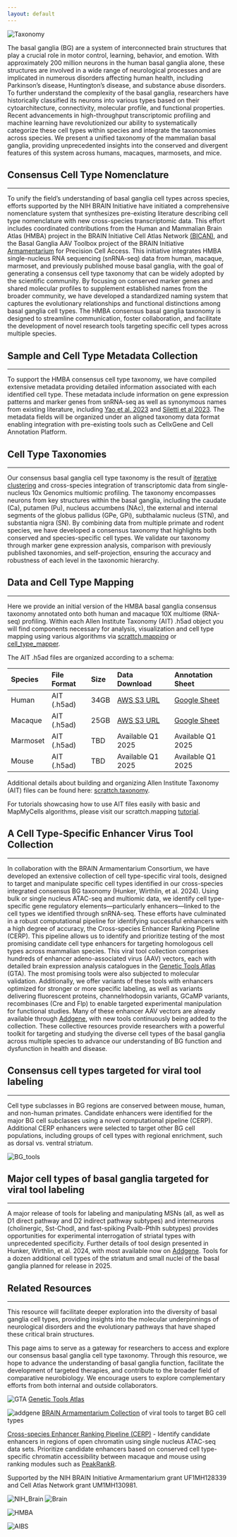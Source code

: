 ```yaml
---
layout: default
---
```


![Taxonomy](./assets/images/lowres_taxonomy.png)

The basal ganglia (BG) are a system of interconnected brain structures that play a crucial role in motor control, learning, behavior, and emotion. With approximately 200 million neurons in the human basal ganglia alone, these structures are involved in a wide range of neurological processes and are implicated in numerous disorders affecting human health, including Parkinson’s disease, Huntington’s disease, and substance abuse disorders. To further understand the complexity of the basal ganglia, researchers have historically classified its neurons into various types based on their cytoarchitecture, connectivity, molecular profile, and functional properties. Recent advancements in high-throughput transcriptomic profiling and machine learning have revolutionized our ability to systematically categorize these cell types within species and integrate the taxonomies across species. We present a unified taxonomy of the mammalian basal ganglia, providing unprecedented insights into the conserved and divergent features of this system across humans, macaques, marmosets, and mice. 

## **Consensus Cell Type Nomenclature**
* * *

To unify the field’s understanding of basal ganglia cell types across species, efforts supported by the NIH BRAIN Initiative have initiated a comprehensive nomenclature system that synthesizes pre-existing literature describing cell type nomenclature with new cross-species transcriptomic data. This effort includes coordinated contributions from the Human and Mammalian Brain Atlas (HMBA) project in the BRAIN Initiative Cell Atlas Network [(BICAN)](https://braininitiative.nih.gov/research/tools-and-technologies-brain-cells-and-circuits/brain-initiative-cell-atlas-network), and the Basal Ganglia AAV Toolbox project of the BRAIN Initiative [Armamentarium](https://braininitiative.nih.gov/research/tools-and-technologies-brain-cells-and-circuits/armamentarium-precision-brain-cell-access) for Precision Cell Access. This initiative integrates HMBA single-nucleus RNA sequencing (snRNA-seq) data from human, macaque, marmoset, and previously published mouse basal ganglia, with the goal of generating a consensus cell type taxonomy that can be widely adopted by the scientific community. By focusing on conserved marker genes and shared molecular profiles to supplement established names from the broader community, we have developed a standardized naming system that captures the evolutionary relationships and functional distinctions among basal ganglia cell types. The HMBA consensus basal ganglia taxonomy is designed to streamline communication, foster collaboration, and facilitate the development of novel research tools targeting specific cell types across multiple species. 

## **Sample and Cell Type Metadata Collection**
* * *

To support the HMBA consensus cell type taxonomy, we have compiled extensive metadata providing detailed information associated with each identified cell type. These metadata include information on gene expression patterns and marker genes from snRNA-seq as well as synonymous names from existing literature, including [Yao et al. 2023](https://www.nature.com/articles/s41586-023-06812-z) and [Siletti et al 2023](https://www.science.org/doi/10.1126/science.add7046). The metadata fields will be organized under an aligned taxonomy data format enabling integration with pre-existing tools such as CellxGene and Cell Annotation Platform.  

## **Cell Type Taxonomies** 
* * *

Our consensus basal ganglia cell type taxonomy is the result of [iterative clustering](https://github.com/AllenInstitute/transcriptomic_clustering) and cross-species integration of transcriptomic data from single-nucleus 10x Genomics multiomic profiling. The taxonomy encompasses neurons from key structures within the basal ganglia, including the caudate (Ca), putamen (Pu), nucleus accumbens (NAc), the external and internal segments of the globus pallidus (GPe, GPi), subthalamic nucleus (STN), and substantia nigra (SN). By combining data from multiple primate and rodent species, we have developed a consensus taxonomy that highlights both conserved and species-specific cell types. We validate our taxonomy through marker gene expression analysis, comparison with previously published taxonomies, and self-projection, ensuring the accuracy and robustness of each level in the taxonomic hierarchy. 

## **Data and Cell Type Mapping**
* * *

Here we provide an initial version of the HMBA basal ganglia consensus taxonomy annotated onto both human and macaque 10X multiome (RNA-seq) profiling. Within each Allen Institute Taxonomy (AIT) .h5ad object you will find components necessary for analysis, visualization and cell type mapping using various algorithms via [scrattch.mapping](https://github.com/AllenInstitute/scrattch.mapping) or [cell_type_mapper](https://github.com/AllenInstitute/cell_type_mapper). 

The AIT .h5ad files are organized according to a schema: 

| Species        | File Format  | Size          | Data Download     | Annotation Sheet |
|:---------------|:-------------|:--------------|:------------------|:-----------------|
| Human          | AIT (.h5ad)  | 34GB          | [AWS S3 URL](https://released-taxonomies-802451596237-us-west-2.s3.us-west-2.amazonaws.com/HMBA/BasalGanglia/HMBA_Human_BG_082024_AIT.h5ad)        | [Google Sheet](https://docs.google.com/spreadsheets/d/1P0AnChVqlkCDawg_-ggTY0PIjHvxDyfAmx_p9H4S6PQ/edit?usp=sharing)
| Macaque        | AIT (.h5ad)  | 25GB          | [AWS S3 URL](https://released-taxonomies-802451596237-us-west-2.s3.us-west-2.amazonaws.com/HMBA/BasalGanglia/HMBA_Macaque_BG_082024_AIT.h5ad)        | [Google Sheet](https://docs.google.com/spreadsheets/d/1eh_fetTw6rQNmd53n2W6CbmrjgBTJsShqFtewL7VliQ/edit?usp=sharing) 
| Marmoset       | AIT (.h5ad)  | TBD           | Available Q1 2025 | Available Q1 2025
| Mouse          | AIT (.h5ad)  | TBD           | Available Q1 2025 | Available Q1 2025

Additional details about building and organizing Allen Institute Taxonomy (AIT) files can be found here: [scrattch.taxonomy](https://github.com/AllenInstitute/scrattch.taxonomy). 

For tutorials showcasing how to use AIT files easily with basic and MapMyCells algorithms, please visit our scrattch.mapping [tutorial](https://github.com/AllenInstitute/scrattch.mapping/blob/main/examples/mapping.md). 

## **A Cell Type-Specific Enhancer Virus Tool Collection** 
* * *

In collaboration with the BRAIN Armamentarium Consortium, we have developed an extensive collection of cell type-specific viral tools, designed to target and manipulate specific cell types identified in our cross-species integrated consensus BG taxonomy (Hunker, Wirthlin, et al. 2024). Using bulk or single nucleus ATAC-seq and multiomic data, we identify cell type-specific gene regulatory elements—particularly enhancers—linked to the cell types we identified through snRNA-seq. These efforts have culminated in a robust computational pipeline for identifying successful enhancers with a high degree of accuracy, the Cross-species Enhancer Ranking Pipeline (CERP). This pipeline allows us to identify and prioritize testing of the most promising candidate cell type enhancers for targeting homologous cell types across mammalian species. This viral tool collection comprises hundreds of enhancer adeno-associated virus (AAV) vectors, each with detailed brain expression analysis catalogues in the [Genetic Tools Atlas](https://portal.brain-map.org/genetic-tools/genetic-tools-atlas) (GTA). The most promising tools were also subjected to molecular validation. Additionally, we offer variants of these tools with enhancers optimized for stronger or more specific labeling, as well as variants delivering fluorescent proteins, channelrhodopsin variants, GCaMP variants, recombinases (Cre and Flp) to enable targeted experimental manipulation for functional studies. Many of these enhancer AAV vectors are already available through [Addgene](https://www.addgene.org/browse/article/28248509/), with new tools continuously being added to the collection. These collective resources provide researchers with a powerful toolkit for targeting and studying the diverse cell types of the basal ganglia across multiple species to advance our understanding of BG function and dysfunction in health and disease. 

## **Consensus cell types targeted for viral tool labeling**
* * *

Cell type subclasses in BG regions are conserved between mouse, human, and non-human primates. Candidate enhancers were identified for the major BG cell subclasses using a novel computational pipeline (CERP). Additional CERP enhancers were selected to target other BG cell populations, including groups of cell types with regional enrichment, such as dorsal vs. ventral striatum. 

![BG_tools](./assets/images/BG_tools.png)

## **Major cell types of basal ganglia targeted for viral tool labeling**
* * *

A major release of tools for labeling and manipulating MSNs (all, as well as D1 direct pathway and D2 indirect pathway subtypes) and interneurons (cholinergic, Sst-Chodl, and fast-spiking Pvalb-Pthlh subtypes) provides opportunities for experimental interrogation of striatal types with unprecedented specificity. Further details of tool design presented in Hunker, Wirthlin, et al. 2024, with most available now on [Addgene](https://www.addgene.org/browse/article/28248509/). Tools for a dozen additional cell types of the striatum and small nuclei of the basal ganglia planned for release in 2025. 

## **Related Resources** 
* * *

This resource will facilitate deeper exploration into the diversity of basal ganglia cell types, providing insights into the molecular underpinnings of neurological disorders and the evolutionary pathways that have shaped these critical brain structures. 

This page aims to serve as a gateway for researchers to access and explore our consensus basal ganglia cell type taxonomy. Through this resource, we hope to advance the understanding of basal ganglia function, facilitate the development of targeted therapies, and contribute to the broader field of comparative neurobiology. We encourage users to explore complementary efforts from both internal and outside collaborators.  

![GTA](./assets/images/GeneticToolsAtlas.png) [Genetic Tools Atlas](https://portal.brain-map.org/genetic-tools/genetic-tools-atlas)

![addgene](./assets/images/addgene.png) [BRAIN Armamentarium Collection](https://www.addgene.org/collections/brain-armamentarium/) of viral tools to target BG cell types 

[Cross-species Enhancer Ranking Pipeline (CERP)](https://github.com/AllenInstitute/CERP) - Identify candidate enhancers in regions of open chromatin using single nucleus ATAC-seq data sets. Prioritize candidate enhancers based on conserved cell type-specific chromatin accessibility between macaque and mouse using ranking modules such as [PeakRankR](https://github.com/AllenInstitute/PeakRankR). 

Supported by the NIH BRAIN Initiative Armamentarium grant UF1MH128339 and Cell Atlas Network grant UM1MH130981. 

![NIH_Brain](./assets/images/NIH_BRAIN.png) ![Brain](./assets/images/BRAIN.png)

![HMBA](./assets/images/HMBA.png) 

![AIBS](./assets/images/AIBS.png)
